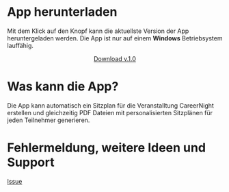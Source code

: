 # App herunterladen
Mit dem Klick auf den Knopf kann die aktuellste Version der App heruntergeladen werden. 
Die App ist nur auf einem **Windows** Betriebsystem lauffähig. 

<p align="center">
<!-- Place this tag where you want the button to render. -->
<a class="github-button" href="https://github.com/ndezelak/bonding_CN_app/archive/gh-pages.zip" data-icon="octicon-cloud-download" aria-label="Download ntkme/github-buttons on GitHub">Download v.1.0</a>
</p>

# Was kann die App? 
Die App kann automatisch ein Sitzplan für die Veranstalltung CareerNight erstellen und gleichzeitig PDF Dateien mit personalisierten Sitzplänen für jeden Teilnehmer generieren. 
# Fehlermeldung, weitere Ideen und Support
<!-- Place this tag where you want the button to render. -->
<a class="github-button" href="https://github.com/ndezelak/bonding_CN_app/issues" data-icon="octicon-issue-opened" data-size="large" data-show-count="true" aria-label="Issue ntkme/github-buttons on GitHub">Issue</a>
